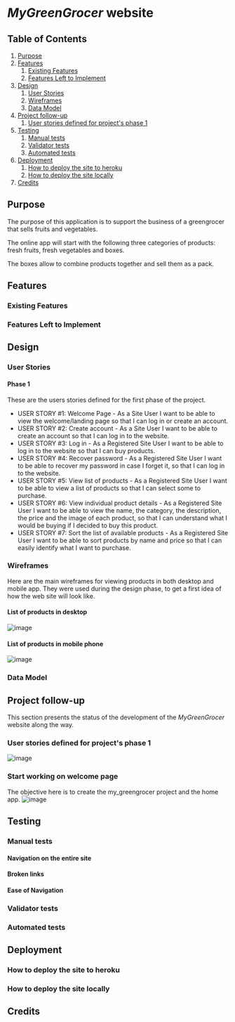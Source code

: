 # <em>MyGreenGrocer</em> website

## Table of Contents

1. [Purpose](#purpose)
2. [Features](#features)
   1. [Existing Features](#existing-features)
   2. [Features Left to Implement](#features-left-to-implement)
3. [Design](#design)
   1. [User Stories](#user-stories)
   2. [Wireframes](#wireframes)
   3. [Data Model](#data-model)
4. [Project follow-up](#project-follow-up)
   1. [User stories defined for project's phase 1](#user-stories-defined-for-projects-phase-1)
5. [Testing](#testing)
   1. [Manual tests](#manual-tests)
   2. [Validator tests](#validator-tests)
   3. [Automated tests](#automated-tests)
6. [Deployment](#deployment)
   1. [How to deploy the site to heroku](#how-to-deploy-the-site-to-heroku)
   2. [How to deploy the site locally](#how-to-deploy-the-site-locally)
7. [Credits](#credits)

## Purpose

The purpose of this application is to support the business of a greengrocer that sells fruits and vegetables.

The online app will start with the following three categories of products: fresh fruits, fresh vegetables and boxes.

The boxes allow to combine products together and sell them as a pack.

## Features 

### Existing Features

### Features Left to Implement

## Design

### User Stories

#### Phase 1

These are the users stories defined for the first phase of the project.

* USER STORY #1: Welcome Page - As a Site User I want to be able to view the welcome/landing page so that I can log in or create an account.
* USER STORY #2: Create account - As a Site User I want to be able to create an account so that I can log in to the website.
* USER STORY #3: Log in - As a Registered Site User I want to be able to log in to the website so that I can buy products.
* USER STORY #4: Recover password - As a Registered Site User I want to be able to recover my password in case I forget it, so that I can log in to the website.
* USER STORY #5: View list of products - As a Registered Site User I want to be able to view a list of products so that I can select some to purchase.
* USER STORY #6: View individual product details - As a Registered Site User I want to be able to view the name, the category, the description, the price and the image of each product, so that I can understand what I would be buying if I decided to buy this product.
* USER STORY #7: Sort the list of available products - As a Registered Site User I want to be able to sort products by name and price so that I can easily identify what I want to purchase.

### Wireframes

Here are the main wireframes for viewing products in both desktop and mobile app. They were used during the design phase, to get a first idea of how the web site will look like.

#### List of products in desktop

![image](https://user-images.githubusercontent.com/87392921/190019262-f4044f4d-64e0-4268-8345-2fd2a21e5df4.png)

#### List of products in mobile phone

![image](https://user-images.githubusercontent.com/87392921/190019667-ebc73b2e-fbcf-4a53-a6eb-cd8a4b2c2f90.png)

### Data Model

## Project follow-up

This section presents the status of the development of the <em>MyGreenGrocer</em> website along the way.

### User stories defined for project's phase 1

![image](https://user-images.githubusercontent.com/87392921/190022403-80fa7233-6862-41c9-bdbe-d9dc27aca254.png)

### Start working on welcome page

The objective here is to create the my_greengrocer project and the home app.
![image](https://user-images.githubusercontent.com/87392921/190152639-052d82f9-3a44-4e34-90a0-c0a2bedc1460.png)

## Testing

### Manual tests

#### Navigation on the entire site

#### Broken links

#### Ease of Navigation

### Validator tests

### Automated tests

## Deployment

### How to deploy the site to heroku

### How to deploy the site locally

## Credits

 
    
